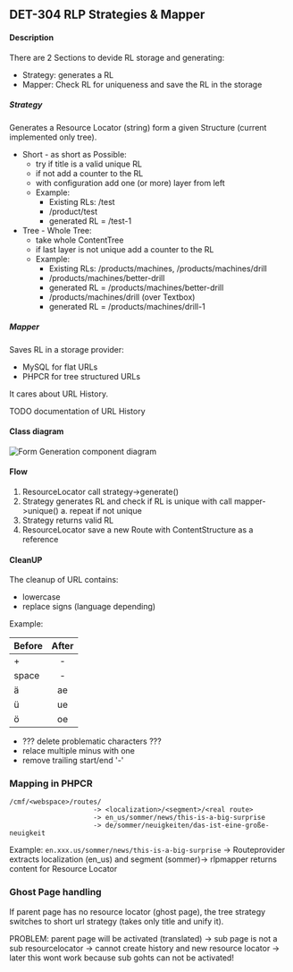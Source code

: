 ## DET-304 RLP Strategies & Mapper

#### Description
There are 2 Sections to devide RL storage and generating:

* Strategy: generates a RL
* Mapper: Check RL for uniqueness and save the RL in the storage

##### Strategy

Generates a Resource Locator (string) form a given Structure (current implemented only tree).

* Short - as short as Possible:
	* try if title is a valid unique RL
	* if not add a counter to the RL
	* with configuration add one (or more) layer from left
	* Example:
		* Existing RLs: /test
		* /product/test
		* generated RL = /test-1
* Tree - Whole Tree:
	* take whole ContentTree
	* if last layer is not unique add a counter to the RL
	* Example:
		* Existing RLs: /products/machines, /products/machines/drill
		* /products/machines/better-drill
		* generated RL = /products/machines/better-drill
		* /products/machines/drill (over Textbox)
		* generated RL = /products/machines/drill-1

##### Mapper

Saves RL in a storage provider:

* MySQL for flat URLs
* PHPCR for tree structured URLs

It cares about URL History.

TODO documentation of URL History

#### Class diagram

![Form Generation component diagram](https://raw.github.com/sulu-cmf/docs/master/detail-specification/images/diagrams/RlpStrategies.png)

#### Flow

1. ResourceLocator call strategy->generate()
2. Strategy generates RL and check if RL is unique with call mapper->unique()
	a. repeat if not unique
3. 	Strategy returns valid RL
4. 	ResourceLocator save a new Route with ContentStructure as a reference

#### CleanUP

The cleanup of URL contains:

* lowercase
* replace signs (language depending)

Example:

| Before | After |
| ------ |:-----:|
| +      | -     |
| space  | -     |
| ä      | ae    |
| ü      | ue    |
| ö      | oe    |

* ??? delete problematic characters ???
* relace multiple minus with one
* remove trailing start/end '-'

### Mapping in PHPCR
```
/cmf/<webspace>/routes/
                     -> <localization>/<segment>/<real route>
                     -> en_us/sommer/news/this-is-a-big-surprise
                     -> de/sommer/neuigkeiten/das-ist-eine-große-neuigkeit
```

Example: `en.xxx.us/sommer/news/this-is-a-big-surprise` -> Routeprovider extracts localization (en_us) and segment (sommer)-> rlpmapper returns content for Resource Locator

### Ghost Page handling
If parent page has no resource locator (ghost page), the tree strategy switches to short url strategy (takes only title and unify it).

PROBLEM: parent page will be activated (translated) -> sub page is not a sub resourcelocator -> cannot create history and new resource locator -> later this wont work because sub gohts can not be activated!

